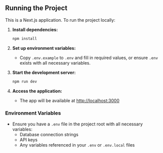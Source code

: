 ## Running the Project

This is a Next.js application. To run the project locally:

1. **Install dependencies:**
   ```sh
   npm install
   ```

2. **Set up environment variables:**
   - Copy `.env.example` to `.env` and fill in required values, or ensure `.env` exists with all necessary variables.

3. **Start the development server:**
   ```sh
   npm run dev
   ```

4. **Access the application:**
   - The app will be available at [http://localhost:3000](http://localhost:3000)

### Environment Variables
- Ensure you have a `.env` file in the project root with all necessary variables:
  - Database connection strings
  - API keys
  - Any variables referenced in your `.env` or `.env.local` files